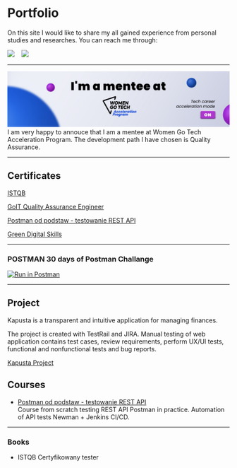 # Portfolio

On this site I would like to share my all gained experience from personal studies and researches. You can reach me through:

<p>
<a href="mailto:swiderekannamaria@gmail.com"><img src="https://img.shields.io/badge/gmail-%23D14836.svg?&style=for-the-badge&logo=gmail&logoColor=white" /></a>&nbsp;&nbsp;&nbsp;&nbsp;<a href="https://www.linkedin.com/in/annswiderek/"><img src="https://img.shields.io/badge/linkedin-%230077B5.svg?&style=for-the-badge&logo=linkedin&logoColor=white" /></a>&nbsp;&nbsp;&nbsp;&nbsp;
</p>
<hr/>

<img src="wgt.jpg" alt="WomenGoTech">
I am very happy to annouce that I am a mentee at Women Go Tech Acceleration Program. The development path I have chosen is Quality Assurance.

<hr/>


## Certificates


<a href="https://drive.google.com/file/d/1fmTuLW46BbyRxrfi0r8afS043RaRec9I/view?usp=sharing">ISTQB</a>


<a href="https://drive.google.com/file/d/1yUbMqHnhMQPqsGH6UP7RcEw-LvoEOtyK/view?usp=sharing">GoIT Quality Assurance Engineer</a>


<a href="https://drive.google.com/file/d/1uEH2tcukFGK7AU6hxPyytzugyF82ifQi/view?usp=sharing">Postman od podstaw - testowanie REST API</a>

<a href="https://drive.google.com/file/d/1gC8wgYtfJtp0iyD2rPFIw_0K4uSnk2DT/view?usp=sharing">Green Digital Skills</a>


<hr/>

### POSTMAN 30 days of Postman Challange
[![Run in Postman](https://run.pstmn.io/button.svg)](https://www.postman.com/annswiderek/workspace/30-days-of-postman-challenge/overview)<br>

<hr/>

## Project 

Kapusta is a transparent and intuitive application for managing finances.

The project is created with TestRail and JIRA. 
Manual testing of web application contains test cases, review requirements, perform UX/UI tests, functional and nonfunctional tests and bug reports.

<a href="https:https://github.com/annswiderek/KAPUSTAENG/find/main">Kapusta Project</a>


## Courses
- [Postman od podstaw - testowanie REST API](https://www.udemy.com/course/postman-od-podstaw-testowanie-rest-api/learn/lecture/30197530#overview)<br>
Course from scratch testing REST API Postman in practice. Automation of API tests Newman + Jenkins CI/CD.


<hr/>

### Books
  - ISTQB Certyfikowany tester
  


